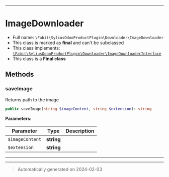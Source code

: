 ***

# ImageDownloader





* Full name: `\Fabit\SyliusOdooProductPlugin\Downloader\ImageDownloader`
* This class is marked as **final** and can't be subclassed
* This class implements:
[`\Fabit\SyliusOdooProductPlugin\Downloader\ImageDownloaderInterface`](./ImageDownloaderInterface.md)
* This class is a **Final class**




## Methods


### saveImage

Returns path to the image

```php
public saveImage(string $imageContent, string $extension): string
```








**Parameters:**

| Parameter | Type | Description |
|-----------|------|-------------|
| `$imageContent` | **string** |  |
| `$extension` | **string** |  |





***


***
> Automatically generated on 2024-02-03
